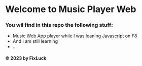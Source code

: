 # Welcome to Music Player Web
### You wil find in this repo the following stuff:
* Music Web App player while I was leaning Javascript on F8
* And I am still learning
* ...

#### © 2023 by FixLuck